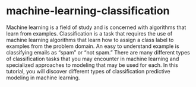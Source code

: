 # machine-learning-classification
Machine learning is a field of study and is concerned with algorithms that learn from examples.  Classification is a task that requires the use of machine learning algorithms that learn how to assign a class label to examples from the problem domain. An easy to understand example is classifying emails as “spam” or “not spam.”  There are many different types of classification tasks that you may encounter in machine learning and specialized approaches to modeling that may be used for each.  In this tutorial, you will discover different types of classification predictive modeling in machine learning.

